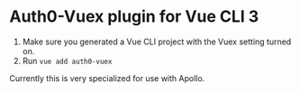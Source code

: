 # Auth0-Vuex plugin for Vue CLI 3

1. Make sure you generated a Vue CLI project with the Vuex setting turned on.
2. Run `vue add auth0-vuex`

Currently this is very specialized for use with Apollo.
